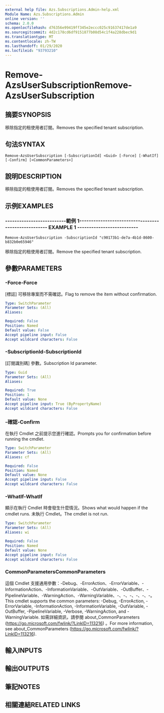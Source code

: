 ```yaml
---
external help file: Azs.Subscriptions.Admin-help.xml
Module Name: Azs.Subscriptions.Admin
online version: ''
schema: 2.0.0
ms.openlocfilehash: d76356e99419ff345e2eccc025c91637417de1a9
ms.sourcegitcommit: 4d2c178cd6df9151877b08d54c1f4a228dbec9d1
ms.translationtype: MT
ms.contentlocale: zh-TW
ms.lasthandoff: 01/29/2020
ms.locfileid: "93793210"
---
```

# <span data-ttu-id="f4f51-101">Remove-AzsUserSubscription</span><span class="sxs-lookup"><span data-stu-id="f4f51-101">Remove-AzsUserSubscription</span></span>

## <span data-ttu-id="f4f51-102">摘要</span><span class="sxs-lookup"><span data-stu-id="f4f51-102">SYNOPSIS</span></span>
<span data-ttu-id="f4f51-103">移除指定的租使用者訂閱。</span><span class="sxs-lookup"><span data-stu-id="f4f51-103">Removes the specified tenant subscription.</span></span>

## <span data-ttu-id="f4f51-104">句法</span><span class="sxs-lookup"><span data-stu-id="f4f51-104">SYNTAX</span></span>

```
Remove-AzsUserSubscription [-SubscriptionId] <Guid> [-Force] [-WhatIf] [-Confirm] [<CommonParameters>]
```

## <span data-ttu-id="f4f51-105">說明</span><span class="sxs-lookup"><span data-stu-id="f4f51-105">DESCRIPTION</span></span>
<span data-ttu-id="f4f51-106">移除指定的租使用者訂閱。</span><span class="sxs-lookup"><span data-stu-id="f4f51-106">Removes the specified tenant subscription.</span></span>

## <span data-ttu-id="f4f51-107">示例</span><span class="sxs-lookup"><span data-stu-id="f4f51-107">EXAMPLES</span></span>

### <span data-ttu-id="f4f51-108">--------------------------範例 1--------------------------</span><span class="sxs-lookup"><span data-stu-id="f4f51-108">-------------------------- EXAMPLE 1 --------------------------</span></span>
```
Remove-AzsUserSubscription -SubscriptionId "c90173b1-de7a-4b1d-8600-b832b0e65946"
```

<span data-ttu-id="f4f51-109">移除指定的租使用者訂閱。</span><span class="sxs-lookup"><span data-stu-id="f4f51-109">Remove the specified tenant subscription.</span></span>

## <span data-ttu-id="f4f51-110">參數</span><span class="sxs-lookup"><span data-stu-id="f4f51-110">PARAMETERS</span></span>

### <span data-ttu-id="f4f51-111">-Force</span><span class="sxs-lookup"><span data-stu-id="f4f51-111">-Force</span></span>
<span data-ttu-id="f4f51-112">[標誌] 可移除專案而不需確認。</span><span class="sxs-lookup"><span data-stu-id="f4f51-112">Flag to remove the item without confirmation.</span></span>

```yaml
Type: SwitchParameter
Parameter Sets: (All)
Aliases: 

Required: False
Position: Named
Default value: False
Accept pipeline input: False
Accept wildcard characters: False
```

### <span data-ttu-id="f4f51-113">-SubscriptionId</span><span class="sxs-lookup"><span data-stu-id="f4f51-113">-SubscriptionId</span></span>
<span data-ttu-id="f4f51-114">[訂閱識別碼] 參數。</span><span class="sxs-lookup"><span data-stu-id="f4f51-114">Subscription Id parameter.</span></span>

```yaml
Type: Guid
Parameter Sets: (All)
Aliases: 

Required: True
Position: 1
Default value: None
Accept pipeline input: True (ByPropertyName)
Accept wildcard characters: False
```

### <span data-ttu-id="f4f51-115">-確認</span><span class="sxs-lookup"><span data-stu-id="f4f51-115">-Confirm</span></span>
<span data-ttu-id="f4f51-116">在執行 Cmdlet 之前提示您進行確認。</span><span class="sxs-lookup"><span data-stu-id="f4f51-116">Prompts you for confirmation before running the cmdlet.</span></span>

```yaml
Type: SwitchParameter
Parameter Sets: (All)
Aliases: cf

Required: False
Position: Named
Default value: None
Accept pipeline input: False
Accept wildcard characters: False
```

### <span data-ttu-id="f4f51-117">-WhatIf</span><span class="sxs-lookup"><span data-stu-id="f4f51-117">-WhatIf</span></span>
<span data-ttu-id="f4f51-118">顯示在執行 Cmdlet 時會發生什麼情況。</span><span class="sxs-lookup"><span data-stu-id="f4f51-118">Shows what would happen if the cmdlet runs.</span></span>
<span data-ttu-id="f4f51-119">未執行 Cmdlet。</span><span class="sxs-lookup"><span data-stu-id="f4f51-119">The cmdlet is not run.</span></span>

```yaml
Type: SwitchParameter
Parameter Sets: (All)
Aliases: wi

Required: False
Position: Named
Default value: None
Accept pipeline input: False
Accept wildcard characters: False
```

### <span data-ttu-id="f4f51-120">CommonParameters</span><span class="sxs-lookup"><span data-stu-id="f4f51-120">CommonParameters</span></span>
<span data-ttu-id="f4f51-121">這個 Cmdlet 支援通用參數：-Debug、-ErrorAction、-ErrorVariable、-InformationAction、-InformationVariable、-OutVariable、-OutBuffer、-PipelineVariable、-WarningAction、-WarningVariable、-、-、-、-、-、-。</span><span class="sxs-lookup"><span data-stu-id="f4f51-121">This cmdlet supports the common parameters: -Debug, -ErrorAction, -ErrorVariable, -InformationAction, -InformationVariable, -OutVariable, -OutBuffer, -PipelineVariable, -Verbose, -WarningAction, and -WarningVariable.</span></span> <span data-ttu-id="f4f51-122">如需詳細資訊，請參閱 about_CommonParameters (https://go.microsoft.com/fwlink/?LinkID=113216) 。</span><span class="sxs-lookup"><span data-stu-id="f4f51-122">For more information, see about_CommonParameters (https://go.microsoft.com/fwlink/?LinkID=113216).</span></span>

## <span data-ttu-id="f4f51-123">輸入</span><span class="sxs-lookup"><span data-stu-id="f4f51-123">INPUTS</span></span>

## <span data-ttu-id="f4f51-124">輸出</span><span class="sxs-lookup"><span data-stu-id="f4f51-124">OUTPUTS</span></span>

## <span data-ttu-id="f4f51-125">筆記</span><span class="sxs-lookup"><span data-stu-id="f4f51-125">NOTES</span></span>

## <span data-ttu-id="f4f51-126">相關連結</span><span class="sxs-lookup"><span data-stu-id="f4f51-126">RELATED LINKS</span></span>

